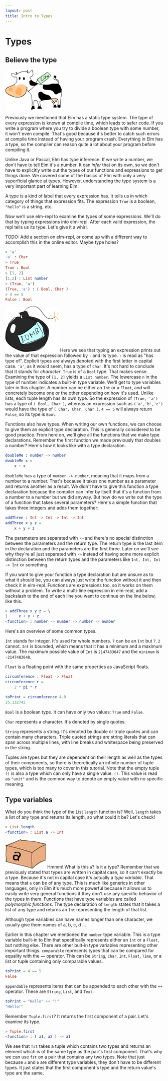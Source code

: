 ```yaml
---
layout: post
title: Intro to Types
---
```


Types
=====================

Believe the type
----------------

![moo](img/cow.png)

Previously we mentioned that Elm has a static type system. The type
of every expression is known at compile time, which leads to safer code.
If you write a program where you try to divide a boolean type with some
number, it won't even compile. That's good because it's better to catch
such errors at compile time instead of having your program crash.
Everything in Elm has a type, so the compiler can reason quite a lot
about your program before compiling it.

Unlike Java or Pascal, Elm has type inference. If we write a number,
we don't have to tell Elm it's a number. It can *infer* that on its
own, so we don't have to explicitly write out the types of our functions
and expressions to get things done. We covered some of the basics of
Elm with only a very superficial glance at types. However,
understanding the type system is a very important part of learning
Elm.

A type is a kind of label that every expression has. It tells us in
which category of things that expression fits. The expression `True` is a
boolean, `"hello"` is a string, etc.

Now we'll use elm-repl to examine the types of some expressions. We'll do
that by typing expressions into elm-repl. After each valid expression, the
repl tells us its type. Let's give it a whirl.

TODO: Add a section on elm-repl, or come up with a different way to accomplish
this in the online editor. Maybe type holes?

```elm
> 'a'
'a' : Char
> True
True : Bool
> [1, 2]
[1,2] : List number 
> (True, 'a')
(True, 'a') : ( Bool, Char )
> 4 == 5
False : Bool
```

![bomb](img/bomb.png) Here we see that typing an expression prints 
out the value of that expression followed by `:` and its type.
`:` is read as "has type of". Explicit types are always denoted with the
first letter in capital case. `'a'`, as it would seem, has a type of `Char`.
It's not hard to conclude that it stands for *character*. `True` is of a
`Bool` type. That makes sense. Examining the type of
`[1, 2]` yields a `List number`. The lowercase `n` in the type of number indicates
a built-in type variable. We'll get to type variables later in this chapter. 
A number can be either an `Int` or a `Float`, and will concretely become one or 
the other depending on how it's used. Unlike lists, each tuple length has 
its own type. So the expression of `(True, 'a')` has a type of `( Bool, Char )`, 
whereas an expression such as `('a','b','c')` would have the type of 
`( Char, Char, Char )`. `4 == 5` will always return `False`, so its type is `Bool`.

Functions also have types. When writing our own functions, we can choose
to give them an explicit type declaration. This is generally considered
to be good practice. From here on, we'll give all the functions that we 
make type declarations. Remember the first function we made previously 
that doubles a number? Here's how it looks like with a type declaration.

```elm
doubleMe : number -> number
doubleMe x = 
    x + x
```

`doubleMe` has a type of `number -> number`, meaning that it maps
from a number to a number. That's because it takes one number as a
parameter and returns another as a result. 
We didn't have to give this function a type declaration because
the compiler can infer by itself that it's a function from a number to a
number but we did anyway. But how do we write out the type of a function
that takes several parameters? Here's a simple function that takes three
integers and adds them together:

```elm
addThree : Int -> Int -> Int -> Int
addThree x y z = 
    x + y + z
```

The parameters are separated with `->` and there's no special distinction
between the parameters and the return type. The return type is the last
item in the declaration and the parameters are the first three. Later on
we'll see why they're all just separated with `->` instead of having some
more explicit distinction between the return types and the parameters
like `Int, Int, Int -> Int` or something.

If you want to give your function a type declaration but are unsure as
to what it should be, you can always just write the function without it
and then check it in elm-repl. Functions are expressions too, so it works on
them without a problem. To write a multi-line expression in elm-repl, add a
backslash to the end of each line you want to continue on the line below,
like this.

```elm
> addThree x y z = \
|     x + y + z
<function> : number -> number -> number -> number
```

Here's an overview of some common types.

`Int` stands for integer. It's used for whole numbers. `7` can be an `Int` but
`7.2` cannot. `Int` is bounded, which means that it has a minimum and a
maximum value. The maximum possible value of `Int` is
`2147483647` and the `minimum` is `-2147483648`.

`Float` is a floating point with the same properties as JavaScript floats.

```elm
circumference : Float -> Float
circumference r = 
    2 * pi * r
```

```elm
toPrint = circumference 4.0
25.132742
```

`Bool` is a boolean type. It can have only two values: `True` and `False`.

`Char` represents a character. It's denoted by single quotes.

`String` represents a string. It's denoted by double or triple quotes and 
can contain many characters. Triple quoted strings are string literals
that can span across multiple lines, with line breaks and whitespace
being preserved in the string.

Tuples are types but they are dependent on their length as well as the
types of their components, so there is theoretically an infinite number
of tuple types, which is too many to cover in this tutorial. Note that
the empty tuple `()` is also a type which can only have a single value: `()`.
This value is read as `"unit"` and is the common way to denote an empty
value with no specific meaning.

Type variables
--------------

What do you think the type of the List `length` function is? Well, `length`
takes a list of any type and returns its length, so what could it be? Let's check!

```elm
> List.length
<function> : List a -> Int
```

![box](img/box.png) Hmmm! What is this `a`? Is it
a type? Remember that we previously stated that types are written in
capital case, so it can't exactly be a type. Because it's not in capital
case it's actually a *type variable*. That means that `a` can be of any
type. This is much like generics in other languages, only in Elm
it's much more powerful because it allows us to easily write very
general functions if they don't use any specific behavior of the types
in them. Functions that have type variables are called *polymorphic
functions*. The type declaration of `length` states that it takes a list of
any type and returns an `Int` representing the length of that list.

Although type variables can have names longer than one character, we
usually give them names of a, b, c, d …

Earlier in this chapter we mentioned the `number` type variable. This is a
type variable built-in to Elm that specifically represents either an `Int`
or a `Float`, but nothing else. There are other bult-in type variables
representing other important things. `comparable` represents types that can
be compared for equality with the `==` operator. This can be `String`, `Char`, 
`Int`, `Float`, `Time`, or a list or tuple containing only comparable values. 

```elm
toPrint = 4 == 5
False
```

`appendable` represents items that can be appended to each other with the 
`++` operator. These are `String`, `List`, and `Text`.

```elm
toPrint = "Hello" ++ "!"
"Hello!"
```

Remember `Tuple.first`? It returns the first component of a pair. Let's examine
its type.

```elm
> Tuple.first
<function> : ( a1, a2 ) -> a1
```

We see that `fst` takes a tuple which contains two types and returns an
element which is of the same type as the pair's first component. That's
why we can use `fst` on a pair that contains any two types. Note that just
because `a` and `b` are different type variables, they don't have to be
different types. It just states that the first component's type and the
return value's type are the same.
